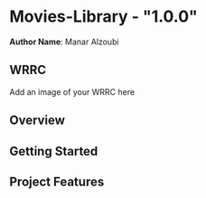 # Movies-Library - "1.0.0"

**Author Name**: Manar Alzoubi

## WRRC
Add an image of your WRRC here

## Overview

## Getting Started
<!-- 1- git clone of the repo-->
<!-- 2- run command ( npm init -y )-->
<!-- 3- npm i express cors -->
<!-- 4- 'use strict' -->
<!-- 5- create JS file and a new branch -->
<!-- 6- use the packages  -->
<!-- 7- creating a server-->
<!-- 8- run the server  by listen function-->

<!-- in order to complete work with server :  -->

<!-- create functions by gethandle and ' / '-->
<!-- create a constructor to read data files -->
<!-- run the server by command (npm start )  and stop it using (^C )-->
<!-- create a constructor-->
<!-- create a constructor-->


## Project Features
<!-- What are the features included in you app -->
